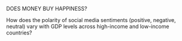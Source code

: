 DOES MONEY BUY HAPPINESS?

How does the polarity of social media sentiments (positive, negative, neutral) vary with GDP levels across high-income and low-income countries?

